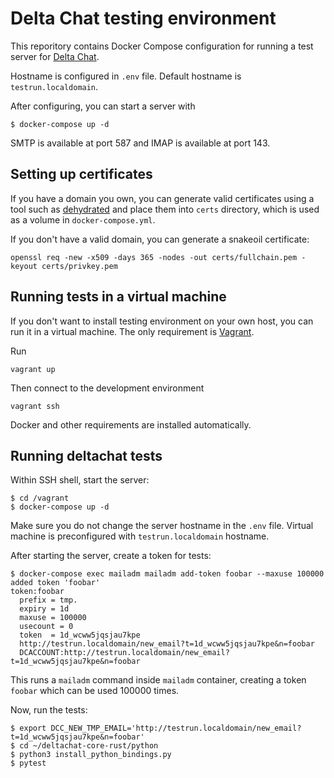 # Delta Chat testing environment

This reporitory contains Docker Compose configuration for running a test
server for [Delta Chat](https://delta.chat/).

Hostname is configured in `.env` file. Default hostname is
`testrun.localdomain`.

After configuring, you can start a server with
```
$ docker-compose up -d
```

SMTP is available at port 587 and IMAP is available at port 143.

## Setting up certificates

If you have a domain you own, you can generate valid certificates using
a tool such as [dehydrated](https://dehydrated.io/) and place them into
`certs` directory, which is used as a volume in `docker-compose.yml`.

If you don't have a valid domain, you can generate a snakeoil certificate:
```
openssl req -new -x509 -days 365 -nodes -out certs/fullchain.pem -keyout certs/privkey.pem
```

## Running tests in a virtual machine

If you don't want to install testing environment on your own host,
you can run it in a virtual machine. The only requirement is
[Vagrant](https://www.vagrantup.com/).

Run
```
vagrant up
```

Then connect to the development environment
```
vagrant ssh
```

Docker and other requirements are installed automatically.

## Running deltachat tests

Within SSH shell, start the server:
```
$ cd /vagrant
$ docker-compose up -d
```

Make sure you do not change the server hostname in the `.env`
file. Virtual machine is preconfigured with `testrun.localdomain`
hostname.

After starting the server, create a token for tests:
```
$ docker-compose exec mailadm mailadm add-token foobar --maxuse 100000
added token 'foobar'
token:foobar
  prefix = tmp.
  expiry = 1d
  maxuse = 100000
  usecount = 0
  token  = 1d_wcww5jqsjau7kpe
  http://testrun.localdomain/new_email?t=1d_wcww5jqsjau7kpe&n=foobar
  DCACCOUNT:http://testrun.localdomain/new_email?t=1d_wcww5jqsjau7kpe&n=foobar
```

This runs a `mailadm` command inside `mailadm` container, creating a token
`foobar` which can be used 100000 times.

Now, run the tests:
```
$ export DCC_NEW_TMP_EMAIL='http://testrun.localdomain/new_email?t=1d_wcww5jqsjau7kpe&n=foobar'
$ cd ~/deltachat-core-rust/python
$ python3 install_python_bindings.py
$ pytest
```
